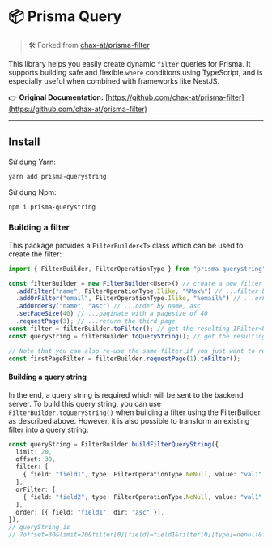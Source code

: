 # 📦 Prisma Query

> 🛠 Forked from [chax-at/prisma-filter](https://github.com/chax-at/prisma-filter)

This library helps you easily create dynamic `filter` queries for Prisma. It supports building safe and flexible `where` conditions using TypeScript, and is especially useful when combined with frameworks like NestJS.

👉 **Original Documentation:** [https://github.com/chax-at/prisma-filter](https://github.com/chax-at/prisma-filter)

---

## Install

Sử dụng Yarn:

```bash
yarn add prisma-querystring
```

Sử dụng Npm:

```bash
npm i prisma-querystring
```

### Building a filter

This package provides a `FilterBuilder<T>` class which can be used to create the filter:

```typescript
import { FilterBuilder, FilterOperationType } from "prisma-querystring";

const filterBuilder = new FilterBuilder<User>() // create a new filter builder for User entities..
  .addFilter("name", FilterOperationType.Ilike, "%Max%") // ...filter by name ilike '%Max%'
  .addOrFilter("email", FilterOperationType.Ilike, "%email%") // ...orFilter by email ilike '%email%'
  .addOrderBy("name", "asc") // ...order by name, asc
  .setPageSize(40) // ...paginate with a pagesize of 40
  .requestPage(3); // ...return the third page
const filter = filterBuilder.toFilter(); // get the resulting IFilter<User>
const queryString = filterBuilder.toQueryString(); // get the resulting query string (as described below)

// Note that you can also re-use the same filter if you just want to request a different page without changing filter or ordering:
const firstPageFilter = filterBuilder.requestPage(1).toFilter();
```

#### Building a query string

In the end, a query string is required which will be sent to the backend server. To build this query string,
you can use `FilterBuilder.toQueryString()` when building a filter using the FilterBuilder as described above.
However, it is also possible to transform an existing filter into a query string:

```typescript
const queryString = FilterBuilder.buildFilterQueryString({
  limit: 20,
  offset: 30,
  filter: [
    { field: "field1", type: FilterOperationType.NeNull, value: "val1" },
  ],
  orFilter: [
    { field: "field2", type: FilterOperationType.NeNull, value: "val1" },
  ],
  order: [{ field: "field1", dir: "asc" }],
});
// queryString is
// ?offset=30&limit=20&filter[0][field]=field1&filter[0][type]=nenull&filter[0][value]=val1&orFilter[0][field]=field2&orFilter[0][type]=instrings&orFilter[0][value][]=str1&orFilter[0][value][]=str2&order[0][field]=field1&order[0][dir]=asc&order[1][field]=field2&order[1][dir]=desc
```
